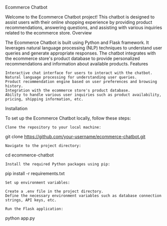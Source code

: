 Ecommerce Chatbot

Welcome to the Ecommerce Chatbot project! This chatbot is designed to assist users with their online shopping experience by providing product recommendations, answering questions, and assisting with various inquiries related to the ecommerce store.
Overview

The Ecommerce Chatbot is built using Python and Flask framework. It leverages natural language processing (NLP) techniques to understand user queries and generate appropriate responses. The chatbot integrates with the ecommerce store's product database to provide personalized recommendations and information about available products.
Features

    Interactive chat interface for users to interact with the chatbot.
    Natural language processing for understanding user queries.
    Product recommendation engine based on user preferences and browsing history.
    Integration with the ecommerce store's product database.
    Ability to handle various user inquiries such as product availability, pricing, shipping information, etc.

Installation

To set up the Ecommerce Chatbot locally, follow these steps:

    Clone the repository to your local machine:

   git clone https://github.com/your-username/ecommerce-chatbot.git

    Navigate to the project directory:

   cd ecommerce-chatbot

    Install the required Python packages using pip:

pip install -r requirements.txt

    Set up environment variables:

    Create a .env file in the project directory.
    Define the necessary environment variables such as database connection strings, API keys, etc.

    Run the Flask application:

python app.py

